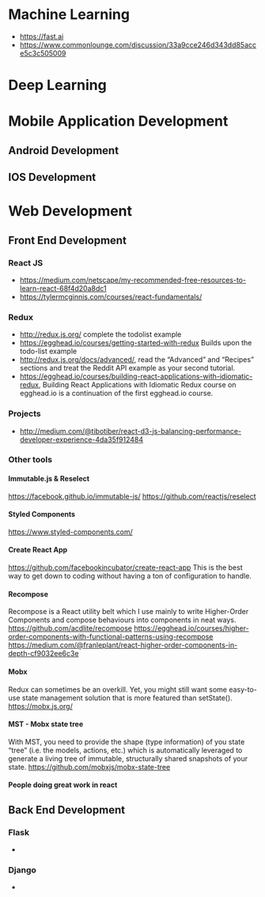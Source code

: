 # Machine Learning
- https://fast.ai
- https://www.commonlounge.com/discussion/33a9cce246d343dd85acce5c3c505009

# Deep Learning

# Mobile Application Development

## Android Development

## IOS Development

# Web Development 

## Front End Development 
	
### React JS
- https://medium.com/netscape/my-recommended-free-resources-to-learn-react-68f4d20a8dc1
- https://tylermcginnis.com/courses/react-fundamentals/

### Redux
- http://redux.js.org/ complete the todolist example
- https://egghead.io/courses/getting-started-with-redux Builds upon the todo-list example
- http://redux.js.org/docs/advanced/, read the “Advanced” and “Recipes” sections and treat the Reddit API example as your second tutorial.
- https://egghead.io/courses/building-react-applications-with-idiomatic-redux, Building React Applications with Idiomatic Redux course on egghead.io is a continuation of the first egghead.io course.

### Projects
- http://medium.com/@tibotiber/react-d3-js-balancing-performance-developer-experience-4da35f912484

### Other tools

####  Immutable.js & Reselect
https://facebook.github.io/immutable-js/
https://github.com/reactjs/reselect

####  Styled Components
https://www.styled-components.com/

####  Create React App
https://github.com/facebookincubator/create-react-app
This is the best way to get down to coding without having a ton of configuration to handle.

####  Recompose
Recompose is a React utility belt which I use mainly to write Higher-Order Components and compose behaviours into components in neat ways.
https://github.com/acdlite/recompose
https://egghead.io/courses/higher-order-components-with-functional-patterns-using-recompose
https://medium.com/@franleplant/react-higher-order-components-in-depth-cf9032ee6c3e

####  Mobx
Redux can sometimes be an overkill. Yet, you might still want some easy-to-use state management solution that is more featured than setState().
https://mobx.js.org/

####  MST - Mobx state tree
With MST, you need to provide the shape (type information) of you state “tree” (i.e. the models, actions, etc.) which is automatically leveraged to generate a living tree of immutable, structurally shared snapshots of your state.
https://github.com/mobxjs/mobx-state-tree

#### People doing great work in react

## Back End Development
### Flask
- 
### Django
- 